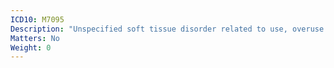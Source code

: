 ```yaml
---
ICD10: M7095
Description: "Unspecified soft tissue disorder related to use, overuse and pressure: Pelvic region and thigh"
Matters: No
Weight: 0
---
```


